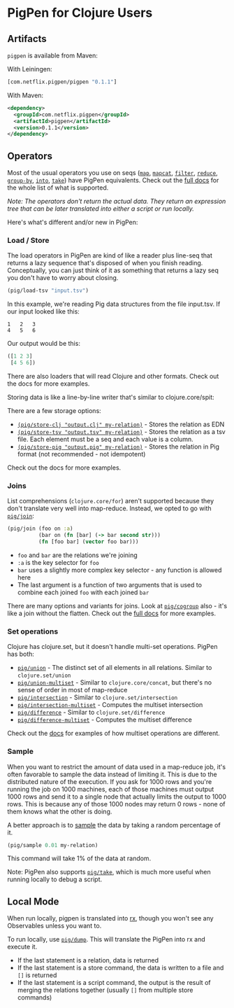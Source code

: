 # PigPen for Clojure Users

## Artifacts

`pigpen` is available from Maven:

With Leiningen:

``` clj
[com.netflix.pigpen/pigpen "0.1.1"]
```

With Maven:

``` xml
<dependency>
  <groupId>com.netflix.pigpen</groupId>
  <artifactId>pigpen</artifactId>
  <version>0.1.1</version>
</dependency>
```

## Operators

Most of the usual operators you use on seqs ([`map`](http://netflix.github.io/PigPen/pigpen.core.html#var-map), [`mapcat`](http://netflix.github.io/PigPen/pigpen.core.html#var-mapcat), [`filter`](http://netflix.github.io/PigPen/pigpen.core.html#var-filter), [`reduce`](http://netflix.github.io/PigPen/pigpen.core.html#var-reduce), [`group-by`](http://netflix.github.io/PigPen/pigpen.core.html#var-group-by), [`into`](http://netflix.github.io/PigPen/pigpen.core.html#var-into), [`take`](http://netflix.github.io/PigPen/pigpen.core.html#var-take)) have PigPen equivalents. Check out the [full docs](http://netflix.github.io/PigPen/pigpen.core.html) for the whole list of what is supported.

_Note: The operators don't return the actual data. They return an expression tree that can be later translated into either a script or run locally._

Here's what's different and/or new in PigPen:

### Load / Store

The load operators in PigPen are kind of like a reader plus line-seq that returns a lazy sequence that's disposed of when you finish reading. Conceptually, you can just think of it as something that returns a lazy seq you don't have to worry about closing.

``` clj
(pig/load-tsv "input.tsv")
```

In this example, we're reading Pig data structures from the file input.tsv. If our input looked like this:

```
1   2   3
4   5   6
```

Our output would be this:

``` clj
([1 2 3]
 [4 5 6])
```

There are also loaders that will read Clojure and other formats. Check out the docs for more examples.

Storing data is like a line-by-line writer that's similar to clojure.core/spit:

There are a few storage options:

  * [`(pig/store-clj "output.clj" my-relation)`](http://netflix.github.io/PigPen/pigpen.core.html#var-store-clj) - Stores the relation as EDN
  * [`(pig/store-tsv "output.tsv" my-relation)`](http://netflix.github.io/PigPen/pigpen.core.html#var-store-tsv) - Stores the relation as a tsv file. Each element must be a seq and each value is a column.
  * [`(pig/store-pig "output.pig" my-relation)`](http://netflix.github.io/PigPen/pigpen.core.html#var-store-pig) - Stores the relation in Pig format (not recommended - not idempotent)

Check out the docs for more examples.

### Joins

List comprehensions (`clojure.core/for`) aren't supported because they don't translate very well into map-reduce. Instead, we opted to go with [`pig/join`](http://netflix.github.io/PigPen/pigpen.core.html#var-join):

``` clj
(pig/join (foo on :a)
          (bar on (fn [bar] (-> bar second str)))
          (fn [foo bar] (vector foo bar)))
```

  * `foo` and `bar` are the relations we're joining
  * `:a` is the key selector for `foo`
  * `bar` uses a slightly more complex key selector - any function is allowed here
  * The last argument is a function of two arguments that is used to combine each joined `foo` with each joined `bar`

There are many options and variants for joins. Look at [`pig/cogroup`](http://netflix.github.io/PigPen/pigpen.core.html#var-cogroup) also - it's like a join without the flatten. Check out the [full docs](http://netflix.github.io/PigPen/pigpen.core.html) for more examples.

### Set operations

Clojure has clojure.set, but it doesn't handle multi-set operations. PigPen has both:

  * [`pig/union`](http://netflix.github.io/PigPen/pigpen.core.html#var-union) - The distinct set of all elements in all relations. Similar to `clojure.set/union`
  * [`pig/union-multiset`](http://netflix.github.io/PigPen/pigpen.core.html#var-union-multiset) - Similar to `clojure.core/concat`, but there's no sense of order in most of map-reduce
  * [`pig/intersection`](http://netflix.github.io/PigPen/pigpen.core.html#var-intersection) - Similar to `clojure.set/intersection`
  * [`pig/intersection-multiset`](http://netflix.github.io/PigPen/pigpen.core.html#var-intersection-multiset) - Computes the multiset intersection
  * [`pig/difference`](http://netflix.github.io/PigPen/pigpen.core.html#var-difference) - Similar to `clojure.set/difference`
  * [`pig/difference-multiset`](http://netflix.github.io/PigPen/pigpen.core.html#var-multiset) - Computes the multiset difference

 Check out the [docs](http://netflix.github.io/PigPen/pigpen.core.html) for examples of how multiset operations are different.

### Sample

When you want to restrict the amount of data used in a map-reduce job, it's often favorable to sample the data instead of limiting it. This is due to the distributed nature of the execution. If you ask for 1000 rows and you're running the job on 1000 machines, each of those machines must output 1000 rows and send it to a single node that actually limits the output to 1000 rows. This is because any of those 1000 nodes may return 0 rows - none of them knows what the other is doing.

A better approach is to [sample](http://netflix.github.io/PigPen/pigpen.core.html#var-sample) the data by taking a random percentage of it.

``` clj
(pig/sample 0.01 my-relation)
```

This command will take 1% of the data at random.

Note: PigPen also supports [`pig/take`](http://netflix.github.io/PigPen/pigpen.core.html#var-take), which is much more useful when running locally to debug a script.

## Local Mode

When run locally, pigpen is translated into [rx](https://github.com/Netflix/RxJava), though you won't see any Observables unless you want to.

To run locally, use [`pig/dump`](http://netflix.github.io/PigPen/pigpen.core.html#var-dump). This will translate the PigPen into rx and execute it.

  * If the last statement is a relation, data is returned
  * If the last statement is a store command, the data is written to a file and `[]` is returned
  * If the last statement is a script command, the output is the result of merging the relations together (usually `[]` from multiple store commands)
